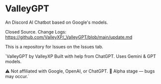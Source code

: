 # ValleyGPT
An Discord AI Chatbot based on Google's models.

Closed Source.
Change Logs: https://github.com/ValleyXP/_ValleyGPT/blob/main/update.md

This is a repository for Issues on the Issues tab.

`ValleyGPT by ValleyXP
Built with help from ChatGPT.
Uses Gemini & GPT models.

⚠️ Not affiliated with Google, OpenAI, or ChatGPT.
🧪 Alpha stage — bugs may occur.`
